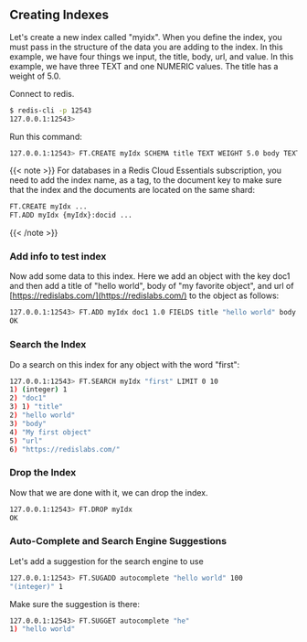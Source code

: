 ## Creating Indexes

Let's create a new index called "myidx". When you define the index, you
must pass in the structure of the data you are adding to the index.
In this example, we have four things we input, the title, body, url, and
value. In this example, we have three TEXT and one NUMERIC values. The
title has a weight of 5.0.

Connect to redis.

```sh
$ redis-cli -p 12543
127.0.0.1:12543>
```

Run this command:

```sh
127.0.0.1:12543> FT.CREATE myIdx SCHEMA title TEXT WEIGHT 5.0 body TEXT url TEXT value NUMERIC
```

{{< note >}}
For databases in a Redis Cloud Essentials subscription, you need to add the index name, as a tag, to the document key to make sure that the index and the documents are located on the same shard:

```sh
FT.CREATE myIdx ...
FT.ADD myIdx {myIdx}:docid ...
```

{{< /note >}}

### Add info to test index

Now add some data to this index. Here we add an object with the key
doc1 and then add a title of "hello world", body of "my favorite
object", and url of [https://redislabs.com/](https://redislabs.com/) to the object as follows:

```sh
127.0.0.1:12543> FT.ADD myIdx doc1 1.0 FIELDS title "hello world" body "My first object" url "https://redislabs.com/"
OK
```

### Search the Index

Do a search on this index for any object with the word "first":

```sh
127.0.0.1:12543> FT.SEARCH myIdx "first" LIMIT 0 10
1) (integer) 1
2) "doc1"
3) 1) "title"
2) "hello world"
3) "body"
4) "My first object"
5) "url"
6) "https://redislabs.com/"
```

### Drop the Index

Now that we are done with it, we can drop the index.

```sh
127.0.0.1:12543> FT.DROP myIdx
OK
```

### Auto-Complete and Search Engine Suggestions

Let's add a suggestion for the search engine to use

```sh
127.0.0.1:12543> FT.SUGADD autocomplete "hello world" 100
"(integer)" 1
```

Make sure the suggestion is there:

```sh
127.0.0.1:12543> FT.SUGGET autocomplete "he"
1) "hello world"
```

